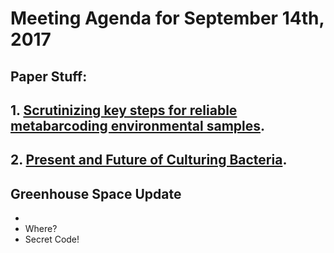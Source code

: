 # Meeting Agenda for September 14th, 2017

## Paper Stuff:

## 1. [Scrutinizing key steps for reliable metabarcoding environmental samples](http://onlinelibrary.wiley.com/doi/10.1111/2041-210X.12849/full).

## 2. [Present and Future of Culturing Bacteria](http://www.annualreviews.org/doi/abs/10.1146/annurev-micro-090816-093449).



## Greenhouse Space Update

* 
* Where?
* Secret Code!


